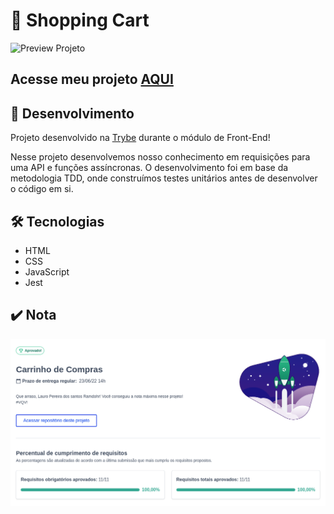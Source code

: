 # :shopping_cart: Shopping Cart

![Preview Projeto](./imgs/Readme-gif.gif)

## Acesse meu projeto <a href="https://lauropera.github.io/shopping-cart/">AQUI</a>

## :satellite: Desenvolvimento

Projeto desenvolvido na <a href="https://betrybe.com/" target="_blank">Trybe</a> durante o módulo de Front-End!

Nesse projeto desenvolvemos nosso conhecimento em requisições para uma API e funções assíncronas. O desenvolvimento foi em base da metodologia TDD, onde construímos testes unitários antes de desenvolver o código em si.

## :hammer_and_wrench: Tecnologias

* HTML
* CSS
* JavaScript
* Jest

## :heavy_check_mark: Nota
![Minha nota no projeto](./imgs/nota-projeto.png)
